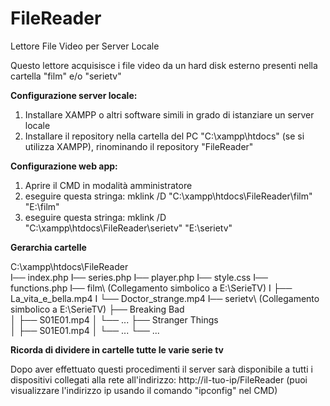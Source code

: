 # FileReader
Lettore File Video per Server Locale

Questo lettore acquisisce i file video da un hard disk esterno presenti nella cartella "film" e/o "serietv"

**Configurazione server locale:**
1. Installare XAMPP o altri software simili in grado di istanziare un server locale
2. Installare il repository nella cartella del PC "C:\xampp\htdocs\" (se si utilizza XAMPP), rinominando il repository "FileReader"

**Configurazione web app:**
1. Aprire il CMD in modalità amministratore
2. eseguire questa stringa: mklink /D "C:\xampp\htdocs\FileReader\film" "E:\film"
3. eseguire questa stringa: mklink /D "C:\xampp\htdocs\FileReader\serietv" "E:\serietv"

**Gerarchia cartelle**

C:\xampp\htdocs\FileReader\
I── index.php
I── series.php
I── player.php
I── style.css
I── functions.php
I── film\ (Collegamento simbolico a E:\SerieTV)
I   ├── La_vita_e_bella.mp4
I   └── Doctor_strange.mp4
I── serietv\ (Collegamento simbolico a E:\SerieTV)
    ├── Breaking Bad\
    │   ├── S01E01.mp4
    │   └── ...
    ├── Stranger Things\
    │   ├── S01E01.mp4
    │   └── ...
    └── ...

__Ricorda di dividere in cartelle tutte le varie serie tv__

Dopo aver effettuato questi procedimenti il server sarà disponibile a tutti i dispositivi collegati alla rete all'indirizzo: http://il-tuo-ip/FileReader (puoi visualizzare l'indirizzo ip usando il comando "ipconfig" nel CMD)
